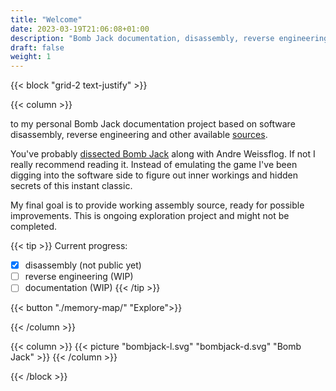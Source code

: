 ```yaml
---
title: "Welcome"
date: 2023-03-19T21:06:08+01:00
description: "Bomb Jack documentation, disassembly, reverse engineering project welcome page."
draft: false
weight: 1
---
```


{{< block "grid-2 text-justify" >}}

{{< column >}}

to my personal Bomb Jack documentation project based on software disassembly, reverse engineering and other available [sources](./sources/).

You've probably [dissected Bomb Jack](https://floooh.github.io/2018/10/06/bombjack.html) along with Andre Weissflog. If not I really recommend reading it. Instead of emulating the game I've been digging into the software side to figure out inner workings and hidden secrets of this instant classic.  

My final goal is to provide working assembly source, ready for possible improvements. This is ongoing exploration project and might not be completed.

{{< tip >}}
Current progress:
- [x] disassembly (not public yet)
- [ ] reverse engineering (WIP)
- [ ] documentation (WIP)
{{< /tip >}}

{{< button "./memory-map/" "Explore">}}  

{{< /column >}}

{{< column >}}
{{< picture "bombjack-l.svg" "bombjack-d.svg" "Bomb Jack" >}}
{{< /column >}}

{{< /block >}}


